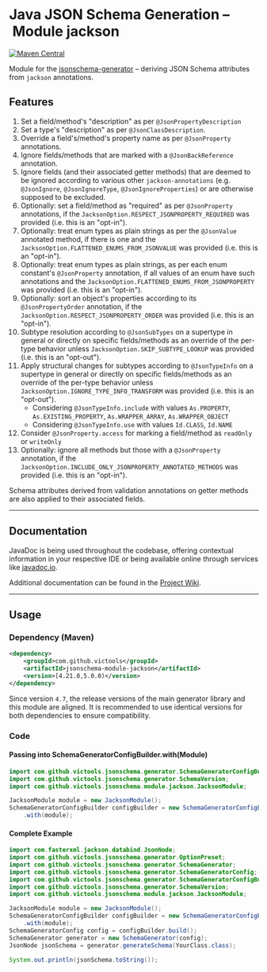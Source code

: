 # Java JSON Schema Generation – Module jackson
[![Maven Central](https://maven-badges.herokuapp.com/maven-central/com.github.victools/jsonschema-module-jackson/badge.svg)](https://maven-badges.herokuapp.com/maven-central/com.github.victools/jsonschema-module-jackson)

Module for the [jsonschema-generator](../jsonschema-generator) – deriving JSON Schema attributes from `jackson` annotations.

## Features
1. Set a field/method's "description" as per `@JsonPropertyDescription`
2. Set a type's "description" as per `@JsonClassDescription`.
3. Override a field's/method's property name as per `@JsonProperty` annotations.
4. Ignore fields/methods that are marked with a `@JsonBackReference` annotation.
5. Ignore fields (and their associated getter methods) that are deemed to be ignored according to various other `jackson-annotations` (e.g. `@JsonIgnore`, `@JsonIgnoreType`, `@JsonIgnoreProperties`) or are otherwise supposed to be excluded.
6. Optionally: set a field/method as "required" as per `@JsonProperty` annotations, if the `JacksonOption.RESPECT_JSONPROPERTY_REQUIRED` was provided (i.e. this is an "opt-in").
7. Optionally: treat enum types as plain strings as per the `@JsonValue` annotated method, if there is one and the `JacksonOption.FLATTENED_ENUMS_FROM_JSONVALUE` was provided (i.e. this is an "opt-in").
8. Optionally: treat enum types as plain strings, as per each enum constant's `@JsonProperty` annotation, if all values of an enum have such annotations and the `JacksonOption.FLATTENED_ENUMS_FROM_JSONPROPERTY` was provided (i.e. this is an "opt-in").
9. Optionally: sort an object's properties according to its `@JsonPropertyOrder` annotation, if the `JacksonOption.RESPECT_JSONPROPERTY_ORDER` was provided (i.e. this is an "opt-in").
10. Subtype resolution according to `@JsonSubTypes` on a supertype in general or directly on specific fields/methods as an override of the per-type behavior unless `JacksonOption.SKIP_SUBTYPE_LOOKUP` was provided (i.e. this is an "opt-out").
11. Apply structural changes for subtypes according to `@JsonTypeInfo` on a supertype in general or directly on specific fields/methods as an override of the per-type behavior unless `JacksonOption.IGNORE_TYPE_INFO_TRANSFORM` was provided (i.e. this is an "opt-out").
    * Considering `@JsonTypeInfo.include` with values `As.PROPERTY`, `As.EXISTING_PROPERTY`, `As.WRAPPER_ARRAY`, `As.WRAPPER_OBJECT`
    * Considering `@JsonTypeInfo.use` with values `Id.CLASS`, `Id.NAME`
12. Consider `@JsonProperty.access` for marking a field/method as `readOnly` or `writeOnly`
13. Optionally: ignore all methods but those with a `@JsonProperty` annotation, if the `JacksonOption.INCLUDE_ONLY_JSONPROPERTY_ANNOTATED_METHODS` was provided (i.e. this is an "opt-in").

Schema attributes derived from validation annotations on getter methods are also applied to their associated fields.

----

## Documentation
JavaDoc is being used throughout the codebase, offering contextual information in your respective IDE or being available online through services like [javadoc.io](https://www.javadoc.io/doc/com.github.victools/jsonschema-module-jackson).

Additional documentation can be found in the [Project Wiki](https://github.com/victools/jsonschema-generator/wiki).

----

## Usage
### Dependency (Maven)
```xml
<dependency>
    <groupId>com.github.victools</groupId>
    <artifactId>jsonschema-module-jackson</artifactId>
    <version>[4.21.0,5.0.0)</version>
</dependency>
```

Since version `4.7`, the release versions of the main generator library and this module are aligned.
It is recommended to use identical versions for both dependencies to ensure compatibility.

### Code
#### Passing into SchemaGeneratorConfigBuilder.with(Module)
```java
import com.github.victools.jsonschema.generator.SchemaGeneratorConfigBuilder;
import com.github.victools.jsonschema.generator.SchemaVersion;
import com.github.victools.jsonschema.module.jackson.JacksonModule;
```
```java
JacksonModule module = new JacksonModule();
SchemaGeneratorConfigBuilder configBuilder = new SchemaGeneratorConfigBuilder(SchemaVersion.DRAFT_2019_09)
    .with(module);
```

#### Complete Example
```java
import com.fasterxml.jackson.databind.JsonNode;
import com.github.victools.jsonschema.generator.OptionPreset;
import com.github.victools.jsonschema.generator.SchemaGenerator;
import com.github.victools.jsonschema.generator.SchemaGeneratorConfig;
import com.github.victools.jsonschema.generator.SchemaGeneratorConfigBuilder;
import com.github.victools.jsonschema.generator.SchemaVersion;
import com.github.victools.jsonschema.module.jackson.JacksonModule;
```
```java
JacksonModule module = new JacksonModule();
SchemaGeneratorConfigBuilder configBuilder = new SchemaGeneratorConfigBuilder(SchemaVersion.DRAFT_2019_09, OptionPreset.PLAIN_JSON)
    .with(module);
SchemaGeneratorConfig config = configBuilder.build();
SchemaGenerator generator = new SchemaGenerator(config);
JsonNode jsonSchema = generator.generateSchema(YourClass.class);

System.out.println(jsonSchema.toString());
```
